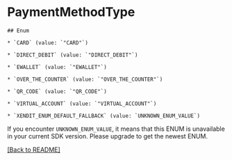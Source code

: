 # PaymentMethodType


    ## Enum
    
    * `CARD` (value: `"CARD"`)
    
    * `DIRECT_DEBIT` (value: `"DIRECT_DEBIT"`)
    
    * `EWALLET` (value: `"EWALLET"`)
    
    * `OVER_THE_COUNTER` (value: `"OVER_THE_COUNTER"`)
    
    * `QR_CODE` (value: `"QR_CODE"`)
    
    * `VIRTUAL_ACCOUNT` (value: `"VIRTUAL_ACCOUNT"`)
    
    * `XENDIT_ENUM_DEFAULT_FALLBACK` (value: `UNKNOWN_ENUM_VALUE`)

If you encounter `UNKNOWN_ENUM_VALUE`, it means that this ENUM is unavailable in your current SDK version. Please upgrade to get the newest ENUM.

[[Back to README]](../../README.md)


